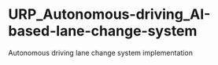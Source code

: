 # URP_Autonomous-driving_AI-based-lane-change-system
Autonomous driving lane change system implementation
